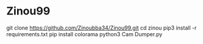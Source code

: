 # Zinou99
git clone https://github.com/Zinoubba34/Zinou99.git
cd zinou
pip3 install -r requirements.txt
pip install colorama
python3 Cam Dumper.py
